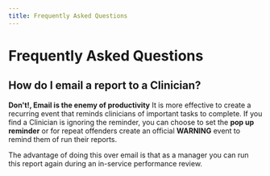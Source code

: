 ```yaml
---
title: Frequently Asked Questions
---
```


# Frequently Asked Questions

## How do I email a report to a Clinician?

**Don't!, Email is the enemy of productivity** It is more effective to create a recurring event that reminds clinicians of important tasks to complete. If you find a Clinician is ignoring the reminder, you can choose to set the **pop up reminder** or for repeat offenders create an official **WARNING** event to remind them of run their reports.

The advantage of doing this over email is that as a manager you can run this report again during an in-service performance review.
